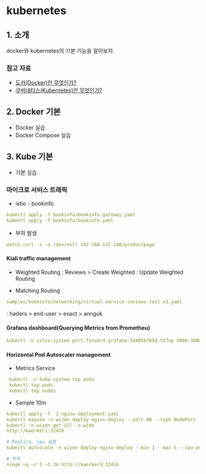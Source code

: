 # kubernetes 

## 1. 소개

docker와 kubernetes의 기본 기능을 알아보자.

### 참고 자료

- [도커(Docker)란 무엇인가?](https://subicura.com/2017/01/19/docker-guide-for-beginners-1.html)
- [쿠버네티스(Kubernetes)란 무엇인가?](https://subicura.com/2019/05/19/kubernetes-basic-1.html)

## 2. Docker 기본

- Docker 실습
- Docker Compose 실습


## 3. Kube 기본

- 기본 실습

### 마이크로 서비스 트래픽

- istio - bookinfo
```yaml
kubectl apply -f bookinfo/bookinfo-gateway.yaml
kubectl apply -f bookinfo/bookinfo.yaml
```

- 부하 발생
````yaml
watch curl -s -o /dev/null 192.168.137.240/productpage
````

#### Kiali traffic management

- Weighted Routing
: Reviews > Create Weighted : Update Weighted Routing

- Matching Routing
```yaml
samples/bookinfo/networking/virtual-service-reviews-test-v2.yaml
```
: haders > end-user > exact > annguk

#### Grafana dashboard(Querying Metrics from Prometheu)

````yaml
kubectl -n istio-system port-forward grafana-54485b765d-t57np 3000:3000
````

#### Horizontal Pod Autoscaler management

- Metrics Service 
``` yaml 
 kubectl -n kube-system top pods
 kubectl top pods
 kubectl top nodes 
 ```
- Sample 10m
``` yaml
kubectl apply -f  1-nginx-deployment.yaml
kubectl expose -n wizen deploy nginx-deploy --port 80 --type NodePort 
kubectl -n wizen get all -o wide
http://kworker1:32416

# Replica, cpu 설정
kubectl autoscale -n wizen deploy nginx-deploy --min 1 --max 5 --cpu-percent 20

# 부하
siege –q –c 5 –t 2m http://kworker1:32416


```
